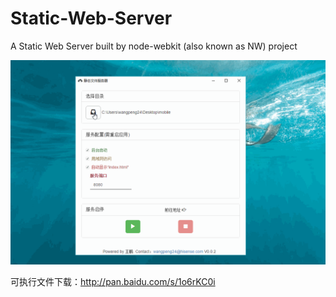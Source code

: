 # Static-Web-Server
A Static Web Server built by node-webkit (also known as NW) project 

![软件截图](https://raw.githubusercontent.com/andyforever/Resources/5bd7b919f574de38d215c462678f362915c6ee6e/imgs/server.gif)

可执行文件下载：http://pan.baidu.com/s/1o6rKC0i
